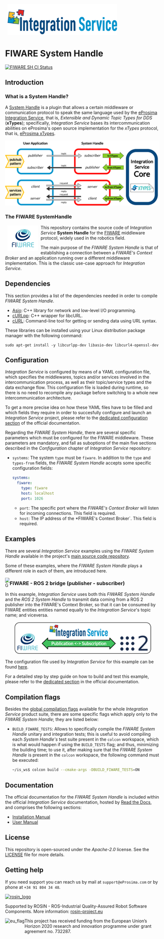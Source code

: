 <a href="https://integration-service.docs.eprosima.com/"><img src="https://github.com/eProsima/Integration-Service/blob/main/docs/images/logo.png?raw=true" hspace="8" vspace="2" height="100" ></a>

# FIWARE System Handle

[![FIWARE SH CI Status](https://github.com/eProsima/FIWARE-SH/actions/workflows/ci.yml/badge.svg)](https://github.com/eProsima/FIWARE-SH/actions)

## Introduction

### What is a System Handle?

A [System Handle](https://integration-service.docs.eprosima.com/en/latest/user_manual/systemhandle/sh.html) is a plugin that allows a certain middleware
or communication protocol to speak the same language used by the [eProsima Integration Service](https://github.com/eProsima/Integration-Service),
that is, *Extensible and Dynamic Topic Types for DDS* (**xTypes**);
specifically, *Integration Service* bases its intercommunication abilities on eProsima's open source
implementation for the *xTypes* protocol, that is, [eProsima xTypes](https://github.com/eProsima/xtypes).

<p align="center">
  <a href="https://integration-service.docs.eprosima.com/en/latest/user_manual/systemhandle/sh.html"><img src="docs/images/system-handle-architecture.png"></a>
</p>

### The FIWARE SystemHandle

<a href="https://www.fiware.org/"><img src="docs/images/fiware_logo.png" align="left" hspace="8" vspace="2" width="100"></a>

This repository contains the source code of *Integration Service* **System Handle**
for the [FIWARE](https://www.fiware.org/) middleware protocol, widely used in the robotics field.

The main purpose of the *FIWARE System Handle* is that of establishing a connection between a *FIWARE's Context Broker*
and an application running over a different middleware implementation.
This is the classic use-case approach for *Integration Service*.

## Dependencies

This section provides a list of the dependencies needed in order to compile *FIWARE System Handle*.

* [Asio](https://think-async.com/Asio/): C++ library for network and low-level I/O programming.
* [cURLpp](http://www.curlpp.org/): C++ wrapper for libcURL.
* [cURL](https://curl.se/): Command-line tool for getting or sending data using URL syntax.

These libraries can be installed using your Linux distribution package manager with the following command:

```
sudo apt-get install -y libcurlpp-dev libasio-dev libcurl4-openssl-dev
```

## Configuration

*Integration Service* is configured by means of a YAML configuration file, which specifies
the middlewares, topics and/or services involved in the intercommunication process, as well as
their topic/service types and the data exchange flow. This configuration file is loaded during
runtime, so there is no need to recompile any package before switching to a whole new
intercommunication architecture.

To get a more precise idea on how these YAML files have to be filled and which fields they require
in order to succesfully configure and launch an *Integration Service* project, please refer to the
[dedicated configuration section](https://integration-service.docs.eprosima.com/en/latest/user_manual/yaml_config.html) of the official documentation.

Regarding the *FIWARE System Handle*, there are several specific parameters which must be configured
for the FIWARE middleware. These parameters are mandatory, and fall as suboptions of the main
five sections described in the *Configuration* chapter of *Integration Service* repository:

* `systems`: The system `type` must be `fiware`. In addition to the
  `type` and `types-from` fields, the *FIWARE System Handle* accepts some specific
  configuration fields:

  ```yaml
  systems:
    fiware:
      type: fiware
      host: localhost
      port: 1026
  ```

    * `port`: The specific port where the *FIWARE's Context Broker* will listen for incoming connections. This field is
      required.
    * `host`: The IP address of the *FIWARE's Context Broker`. This field is required.
## Examples

There are several *Integration Service* examples using the *FIWARE System Handle* available
in the project's [main source code repository]([https://](https://github.com/eProsima/Integration-Service/tree/main/examples)).

Some of these examples, where the *FIWARE System Handle* plays a different role in each of them, are introduced here.

<a href="https://integration-service.docs.eprosima.com/en/latest/examples/different_protocols/pubsub/fiware-ros2.html"><img align="left" width="15" height="38" src="https://via.placeholder.com/15/40c15d/000000?text=+" alt="Green icon"></a>

### FIWARE - ROS 2 bridge  (publisher - subscriber)

In this example, *Integration Service* uses both this *FIWARE System Handle* and the *ROS 2 System Handle*
to transmit data coming from a ROS 2 publisher into the FIWARE's Context Broker, so that it can be
consumed by FIWARE entities entities named equally to the *Integration Service*'s topic name; and viceversa.

<p align="center">
  <a href="https://integration-service.docs.eprosima.com/en/latest/examples/different_protocols/pubsub/fiware-ros2.html"><img src="docs/images/fiware_ros2_pubsub_example.png" width="450"></a>
</p>

The configuration file used by *Integration Service* for this example can be found
[here](https://github.com/eProsima/Integration-Service/blob/main/examples/basic/ros2_fiware__helloworld.yaml).

For a detailed step by step guide on how to build and test this example, please refer to the
[dedicated section](https://integration-service.docs.eprosima.com/en/latest/examples/different_protocols/pubsub/fiware-ros2.html) in the official documentation.
## Compilation flags

Besides the [global compilation flags](https://integration-service.docs.eprosima.com/en/latest/installation_manual/installation.html#global-compilation-flags) available for the
whole *Integration Service* product suite, there are some specific flags which apply only to the
*FIWARE System Handle*; they are listed below:

* `BUILD_FIWARE_TESTS`: Allows to specifically compile the *FIWARE System Handle* unitary and
  integration tests; this is useful to avoid compiling each *System Handle's* test suite present
  in the `colcon` workspace, which is what would happen if using the `BUILD_TESTS` flag; and thus,
  minimizing the building time; to use it, after making sure that the *FIWARE System Handle*
  is present in the `colcon` workspace, the following command must be executed:
  ```bash
  ~/is_ws$ colcon build --cmake-args -DBUILD_FIWARE_TESTS=ON
  ```

## Documentation

The official documentation for the *FIWARE System Handle* is included within the official *Integration Service*
documentation, hosted by [Read the Docs](https://integration-service.docs.eprosima.com/), and comprises the following sections:

* [Installation Manual](https://integration-service.docs.eprosima.com/en/latest/installation_manual/installation_manual.html)
* [User Manual](https://integration-service.docs.eprosima.com/en/latest/user_manual/systemhandle/fiware_sh.html)

## License

This repository is open-sourced under the *Apache-2.0* license. See the [LICENSE](LICENSE) file for more details.

## Getting help

If you need support you can reach us by mail at `support@eProsima.com` or by phone at `+34 91 804 34 48`.


<!--
    ROSIN acknowledgement from the ROSIN press kit
    @ https://github.com/rosin-project/press_kit
-->

<a href="http://rosin-project.eu">
  <img src="http://rosin-project.eu/wp-content/uploads/rosin_ack_logo_wide.png"
       alt="rosin_logo" height="60" >
</a>

Supported by ROSIN - ROS-Industrial Quality-Assured Robot Software Components.
More information: <a href="http://rosin-project.eu">rosin-project.eu</a>

<img src="http://rosin-project.eu/wp-content/uploads/rosin_eu_flag.jpg"
     alt="eu_flag" height="45" align="left" >

This project has received funding from the European Union’s Horizon 2020
research and innovation programme under grant agreement no. 732287.
